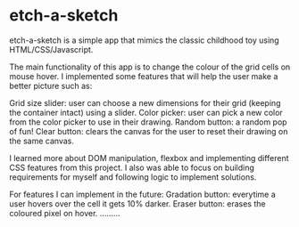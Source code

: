 # etch-a-sketch
etch-a-sketch is a simple app that mimics the classic childhood toy using HTML/CSS/Javascript.

The main functionality of this app is to change the colour of the grid cells on mouse hover. I implemented some features that will help the user make a better picture such as:

Grid size slider: user can choose a new dimensions for their grid (keeping the container intact) using a slider.
Color picker: user can pick a new color from the color picker to use in their drawing.
Random button: a random pop of fun! 
Clear button: clears the canvas for the user to reset their drawing on the same canvas.

I learned more about DOM manipulation, flexbox and implementing different CSS features from this project. I also was able to focus on building requirements for myself and following logic to implement solutions.

For features I can implement in the future:
Gradation button: everytime a user hovers over the cell it gets 10% darker.
Eraser button: erases the coloured pixel on hover.
.........